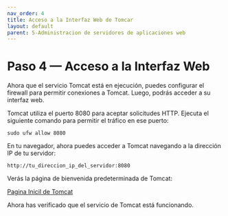 ```yaml
---
nav_order: 4
title: Acceso a la Interfaz Web de Tomcar
layout: default
parent: 5-Administracion de servidores de aplicaciones web
---
```


# Paso 4 — Acceso a la Interfaz Web

Ahora que el servicio Tomcat está en ejecución, puedes configurar el firewall para permitir conexiones a Tomcat. Luego, podrás acceder a su interfaz web.

Tomcat utiliza el puerto 8080 para aceptar solicitudes HTTP. Ejecuta el siguiente comando para permitir el tráfico en ese puerto:

```
sudo ufw allow 8080
```

En tu navegador, ahora puedes acceder a Tomcat navegando a la dirección IP de tu servidor:

```
http://tu_direccion_ip_del_servidor:8080
```

Verás la página de bienvenida predeterminada de Tomcat:

[Pagina Inicil de Tomcat](imagenes/tomcat-2.png)



Ahora has verificado que el servicio de Tomcat está funcionando.